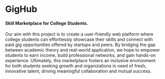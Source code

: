 # GigHub
#### Skill Marketplace for College Students.

Our aim with this project is to create a user-friendly web platform where college students can effortlessly showcase their skills and connect with paid gig opportunities offered by startups and peers. By bridging the gap between academic theory and real-world application, we hope to empower students to earn income, build professional networks, and gain hands-on experience. Ultimately, this marketplace fosters an inclusive environment for both students seeking growth and organizations in need of fresh, innovative talent, driving meaningful collaboration and mutual success.
